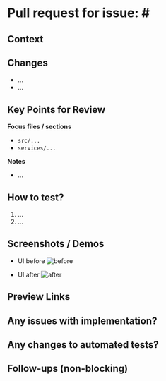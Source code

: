 <!--
Guidelines
----------
• Keep PRs as small and focused as practical.
• Delete sections that are not relevant for a particular change.
• Bullets under ~80 chars read best.
-->

# Pull request for issue: #<XXXX>
<!-- Concise summary of the change. Use “Fixes/Closes #issue” to auto-close. -->

## Context
<!-- Answers "why". One short paragraph: what problem are we solving and why now? Link any incidents, UX feedback, or performance data that motivated the work. -->

## Changes
<!-- Aswers the "what". High-level skimmable list of changes. -->

- ...
- ...

## Key Points for Review
<!-- Answers "where and reasoning". Point reviewers to the critical bits so they don’t hunt. Explain any non-obvious decisions or trade-offs. -->

**Focus files / sections**

- `src/...`
- `services/...`

**Notes**
- ...

## How to test?
<!-- Exact, deterministic steps. Copy-paste commands, feature flags, test accounts, etc. -->

1. ...
2. ...

## Screenshots / Demos
<!-- Drag-drop images or GIFs -->

- UI before
![before](link)

- UI after
![after](link)

## Preview Links
<!-- e.g. Vercel / Netlify deploy, Storybook, Swagger UI. -->

## Any issues with implementation?
<!-- If there are any issues with the implementation, describe them here. -->

## Any changes to automated tests?
<!-- If there are any changes to automated tests, describe them here. -->

## Follow-ups (non-blocking)
<!-- Future work or technical debt explicitly deferred. Reference tickets. -->